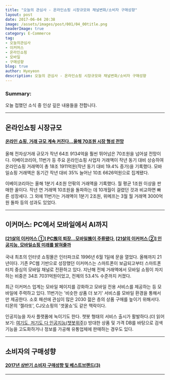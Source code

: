 ```yaml
---
title: "오늘의 관심사 - 온라인쇼핑 시장규모와 채널변화/소비자 구매성향"
layout: post
date: 2017-06-04 20:38
image: /assets/images/post/001/04_00title.png
headerImage: true
category: E-Commerce
tag:
- 오늘의관심사
- 이커머스
- 온라인쇼핑
- 모바일
- 구매성향
blog: true
author: Hyeyeon
description: 오늘의 관심사 - 온라인쇼핑 시장규모와 채널변화/소비자 구매성향
---
```


### Summary:

오늘 접했던 소식 중 인상 깊은 내용들을 전합니다.

---

## 온라인쇼핑 시장규모

#### [온라인 쇼핑, 거래 규모 계속 커진다...올해 70조원 시장 형성 전망](http://www.etnews.com/20170602000193)

올해 전자상거래 규모가 작년 64조 9134억을 훨씬 뛰어넘은 70조원을 넘어설 전망이다. 이베이코리아, 11번가 등 주요 온라인쇼핑 사업자 거래액이 작년 동기 대비 상승하여 온라인쇼핑 거래액이 총 18조 1911억원(작년 동기 대비 19.4% 증가)을 기록했다. 모바일쇼핑 거래액은 동기간 작년 대비 35% 늘어난 10조 6626억원으로 집계됐다.

이베이코리아는 올해 1분기 4조원 안팎의 거래액을 기록했다. 월 평균 1조원 이상을 판매한 꼴이다. 작년 연 거래액 10조원을 돌파하는 데 10개월이 걸렸던 것과 비교하면 빠른 성장세다. 그 외에 11번가는 거래액이 1분기 2조원, 위메프는 3월 월 거래액 3000억원 돌파 등의 성과도 있었다.

---

## 이커머스: PC에서 모바일에서 AI까지

#### [[21살의 이커머스 ①] PC族의 퇴장…모바일族이 주류됐다](http://news.heraldcorp.com/view.php?ud=20170602000046), [[21살의 이커머스 ②] 인공지능, 모바일쇼핑 미래를 밝혀줄까](http://news.heraldcorp.com/view.php?ud=20170602000049)

국내 최초의 인터넷 쇼핑몰은 인터파크로 1996년 6월 1일에 문을 열었다. 올해까지 21년이다. 기존 PC웹 기반으로 성장했던 이커머스는 스마트폰이 보급되고부터 스마트폰 터치 중심의 모바일 채널로 전환하고 있다. 지난해 전체 거래액에서 모바일 쇼핑이 차지하는 비중은 34조 7031억원이었고, 전체의 53.4% 수준까지 커졌다.

최근 이커머스 업계는 모바일 페이지를 강화하고 모바일 전용 서비스를 제공하는 등 모바일에 주력하고 있다. 11번가는 '비슷한 상품 더 보기' 서비스를 모바일 환경을 통해서만 제공한다. 소호 패션에 관심이 많은 2030 젊은 층의 상품 구매를 높이기 위해서다. 티몬의 '젤라또', CJ오쇼핑의 '겟꿀쇼'도 같은 맥락이다.

인공지능을 자사 플랫폼에 녹이기도 한다. 챗봇 형태의 서비스 출시가 활발하다.(더 읽어보기: [여기도, 저기도 다 인공지능(챗봇위주)](https://imyeonn.github.io/blog/기획/120/)) 방대한 상품 및 가격 DB를 바탕으로 검색기능을 고도화하거나 정보를 가공해 유통업체에 판매하는 경우도 있다.

---

## 소비자의 구매성향

#### [2017년 상반기 소비자 구매성향 및 베스트브랜드(3)](http://www.itnk.co.kr/news/articleView.html?idxno=53701)



---
